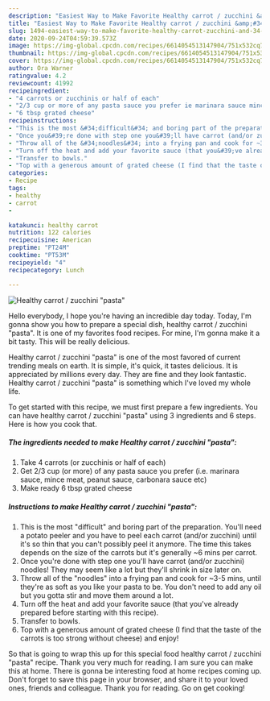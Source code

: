 ```yaml
---
description: "Easiest Way to Make Favorite Healthy carrot / zucchini &amp;#34;pasta&amp;#34;"
title: "Easiest Way to Make Favorite Healthy carrot / zucchini &amp;#34;pasta&amp;#34;"
slug: 1494-easiest-way-to-make-favorite-healthy-carrot-zucchini-and-34-pasta-and-34
date: 2020-09-24T04:59:39.573Z
image: https://img-global.cpcdn.com/recipes/6614054513147904/751x532cq70/healthy-carrot-zucchini-pasta-recipe-main-photo.jpg
thumbnail: https://img-global.cpcdn.com/recipes/6614054513147904/751x532cq70/healthy-carrot-zucchini-pasta-recipe-main-photo.jpg
cover: https://img-global.cpcdn.com/recipes/6614054513147904/751x532cq70/healthy-carrot-zucchini-pasta-recipe-main-photo.jpg
author: Ora Warner
ratingvalue: 4.2
reviewcount: 41992
recipeingredient:
- "4 carrots or zucchinis or half of each"
- "2/3 cup or more of any pasta sauce you prefer ie marinara sauce mince meat peanut sauce carbonara sauce etc"
- "6 tbsp grated cheese"
recipeinstructions:
- "This is the most &#34;difficult&#34; and boring part of the preparation. You&#39;ll need a potato peeler and you have to peel each carrot (and/or zucchini) until it&#39;s so thin that you can&#39;t possibly peel it anymore. The time this takes depends on the size of the carrots but it&#39;s generally ~6 mins per carrot."
- "Once you&#39;re done with step one you&#39;ll have carrot (and/or zucchini) noodles! They may seem like a lot but they&#39;ll shrink in size later on."
- "Throw all of the &#34;noodles&#34; into a frying pan and cook for ~3-5 mins, until they&#39;re as soft as you like your pasta to be. You don&#39;t need to add any oil but you gotta stir and move them around a lot."
- "Turn off the heat and add your favorite sauce (that you&#39;ve already prepared before starting with this recipe)."
- "Transfer to bowls."
- "Top with a generous amount of grated cheese (I find that the taste of the carrots is too strong without cheese) and enjoy!"
categories:
- Recipe
tags:
- healthy
- carrot
- 

katakunci: healthy carrot  
nutrition: 122 calories
recipecuisine: American
preptime: "PT24M"
cooktime: "PT53M"
recipeyield: "4"
recipecategory: Lunch

---
```



![Healthy carrot / zucchini &#34;pasta&#34;](https://img-global.cpcdn.com/recipes/6614054513147904/751x532cq70/healthy-carrot-zucchini-pasta-recipe-main-photo.jpg)

Hello everybody, I hope you're having an incredible day today. Today, I'm gonna show you how to prepare a special dish, healthy carrot / zucchini &#34;pasta&#34;. It is one of my favorites food recipes. For mine, I'm gonna make it a bit tasty. This will be really delicious.

Healthy carrot / zucchini &#34;pasta&#34; is one of the most favored of current trending meals on earth. It is simple, it's quick, it tastes delicious. It is appreciated by millions every day. They are fine and they look fantastic. Healthy carrot / zucchini &#34;pasta&#34; is something which I've loved my whole life.




To get started with this recipe, we must first prepare a few ingredients. You can have healthy carrot / zucchini &#34;pasta&#34; using 3 ingredients and 6 steps. Here is how you cook that.

<!--inarticleads1-->

##### The ingredients needed to make Healthy carrot / zucchini &#34;pasta&#34;:

1. Take 4 carrots (or zucchinis or half of each)
1. Get 2/3 cup (or more) of any pasta sauce you prefer (i.e. marinara sauce, mince meat, peanut sauce, carbonara sauce etc)
1. Make ready 6 tbsp grated cheese




<!--inarticleads2-->

##### Instructions to make Healthy carrot / zucchini &#34;pasta&#34;:

1. This is the most &#34;difficult&#34; and boring part of the preparation. You&#39;ll need a potato peeler and you have to peel each carrot (and/or zucchini) until it&#39;s so thin that you can&#39;t possibly peel it anymore. The time this takes depends on the size of the carrots but it&#39;s generally ~6 mins per carrot.
1. Once you&#39;re done with step one you&#39;ll have carrot (and/or zucchini) noodles! They may seem like a lot but they&#39;ll shrink in size later on.
1. Throw all of the &#34;noodles&#34; into a frying pan and cook for ~3-5 mins, until they&#39;re as soft as you like your pasta to be. You don&#39;t need to add any oil but you gotta stir and move them around a lot.
1. Turn off the heat and add your favorite sauce (that you&#39;ve already prepared before starting with this recipe).
1. Transfer to bowls.
1. Top with a generous amount of grated cheese (I find that the taste of the carrots is too strong without cheese) and enjoy!




So that is going to wrap this up for this special food healthy carrot / zucchini &#34;pasta&#34; recipe. Thank you very much for reading. I am sure you can make this at home. There is gonna be interesting food at home recipes coming up. Don't forget to save this page in your browser, and share it to your loved ones, friends and colleague. Thank you for reading. Go on get cooking!
